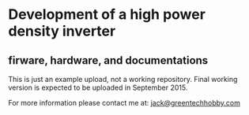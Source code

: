 # Development of a high power density inverter
## firware, hardware, and documentations

This is just an example upload, not a working repository.  Final working version is expected to be uploaded in September 2015. 

For more information please contact me at: jack@greentechhobby.com
